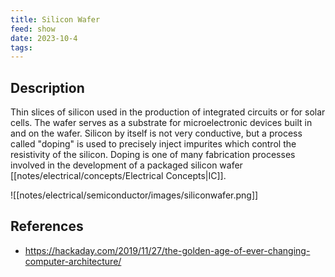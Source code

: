 ```yaml
---
title: Silicon Wafer
feed: show
date: 2023-10-4
tags:
---
```


## Description

Thin slices of silicon used in the production of integrated circuits or for solar cells. The wafer serves as a substrate for microelectronic devices built in and on the wafer. Silicon by itself is not very conductive, but a process called "doping" is used to precisely inject impurites which control the resistivity of the silicon.  Doping is one of many fabrication processes involved in the development of a packaged silicon wafer [[notes/electrical/concepts/Electrical Concepts|IC]].

![[notes/electrical/semiconductor/images/siliconwafer.png]] 
## References
- https://hackaday.com/2019/11/27/the-golden-age-of-ever-changing-computer-architecture/ 